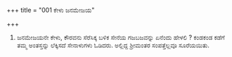 +++
title = "001 ಕೇಳು ಜನಮೇಜಯ"

+++
1. ಜನಮೇಜಯನೇ ಕೇಳು, ಕೌರವನು ಸೆರೆಸಿಕ್ಕ ಬಳಿಕ ಸೇನೆಯ ಗಜಬಜವನ್ನು ಏನೆಂದು ಹೇಳಲಿ ? ಕಂಡಕಂಡ ಕಡೆಗೆ  ತಮ್ಮ ಅಂತಸ್ತನ್ನು ಲೆಕ್ಕಿಸದೆ ಸೇನಾಳುಗಳು ಓಡಿದರು. ಅಲ್ಲಿದ್ದ ಶ್ರೀಮಂತರ ಸಂಪತ್ತೆಲ್ಲವೂ ಸೂರೆಯಯಿತು.